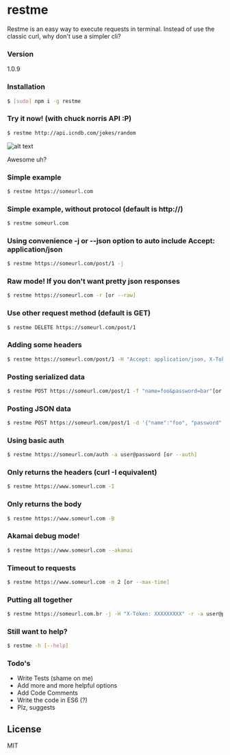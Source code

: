 # restme

Restme is an easy way to execute requests in terminal. Instead of use the classic curl, why don't use a simpler cli?

### Version
1.0.9
### Installation
```sh
$ [sudo] npm i -g restme
```
### Try it now! (with chuck norris API :P)
```sh
$ restme http://api.icndb.com/jokes/random
```
![alt text](http://i.imgur.com/iixeafA.png "restme output")

Awesome uh?
### Simple example
```sh
$ restme https://someurl.com
```
### Simple example, without protocol (default is http://)
```sh
$ restme someurl.com
```
### Using convenience -j or --json option to auto include Accept: application/json
```sh
$ restme https://someurl.com/post/1 -j
```
### Raw mode! If you don't want pretty json responses
```sh
$ restme https://someurl.com -r [or --raw]
```
### Use other request method (default is GET)
```sh
$ restme DELETE https://someurl.com/post/1
```
### Adding some headers
```sh
$ restme https://someurl.com/post/1 -H "Accept: application/json, X-Token: XXXXXXXXXX" [or --header]
```
### Posting serialized data
```sh
$ restme POST https://someurl.com/post/1 -f "name=foo&password=bar"[or --form]
```
### Posting JSON data
```sh
$ restme POST https://someurl.com/post/1 -d '{"name":"foo", "password": "bar" }'[or --data]
```
### Using basic auth
```sh
$ restme https://someurl.com/auth -a user@password [or --auth]
```
### Only returns the headers (curl -I equivalent)
```sh
$ restme https://www.someurl.com -I
```

### Only returns the body
```sh
$ restme https://www.someurl.com -B
```
### Akamai debug mode!
```sh
$ restme https://www.someurl.com --akamai
```
### Timeout to requests
```sh
$ restme https://www.someurl.com -m 2 [or --max-time]
```
### Putting all together
```sh
$ restme https://someurl.com.br -j -H "X-Token: XXXXXXXXX" -r -a user@password
```
### Still want to help?
```sh
$ restme -h [--help]
```
### Todo's
 - Write Tests (shame on me)
 - Add more and more helpful options
 - Add Code Comments
 - Write the code in ES6 (?)
 - Plz, suggests

License
----
MIT
